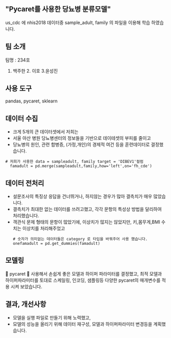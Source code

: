 ## "Pycaret를 사용한 당뇨병 분류모델"
us_cdc 에 nhis2018 데이터중 sample_adult, family 의 파일을 이용해 학습 하였습니다. 

## 팀 소개 
팀명 : 234호 
1. 백주한 2. 이호 3.윤성진

## 사용 도구
pandas, pycaret, sklearn

## 데이터 수집 
  - 크게 5개의 큰 데이터셋에서 저희는
  - 서울 아산 병원 당뇨병센터의 정보들을 기반으로 데이테셋의 부피를 줄이고 
  - 당뇨병의 원인, 관련 합병증, (가정,개인)의 경제적 여건 등을 훈련데이터로 결정했습니다.  
```
# 저희가 사용한 data = sampleadult, family target = 'DIBEV1'컬럼 
  famadult = pd.merge(sampleadult,family,how='left',on='fh_cde')
````
## 데이터 전처리 
  - 설문조사의 특징상 응답을 건너뛰거나, 하지않는 경우가 많아 결측치가 매우 많았습니다.
  - 결측치가 최대한 없는 데이터를 쓰려고했고, 각각 문항의 특성상 방법을 달리하여 처리했습니다.
  - 객관식 문제 형태의 문항이 많았기에, 이상치가 많지는 않았지만, 키,몸무게,BMI 수치는 이상치를 처리해주었고
    ```
    # 숫자가 의미없는 데이터들은 category 로 타입을 바꿔주어 사용 했습니다. 
    onefamadult = pd.get_dummies(famadult)
    ```
## 모델링 
  🥕 pycaret 🥕 사용해서 손쉽게 좋은 모델과 하이퍼 파라미터를 결정했고,
  최적 모델과 하이퍼파라미터를 토대로 스케일링, 인코딩, 샘플링등 다양한 pycaret의 매개변수를 적용 시켜 보았습니다. 

## 결과, 개선사항   
  - 모델을 실행 파일로 만들기 위해 노력했고,
  - 모델의 성능을 올리기 위해 데이터 재구성, 모델과 하이퍼파라미터 변경등을 계획했습니다.
    
